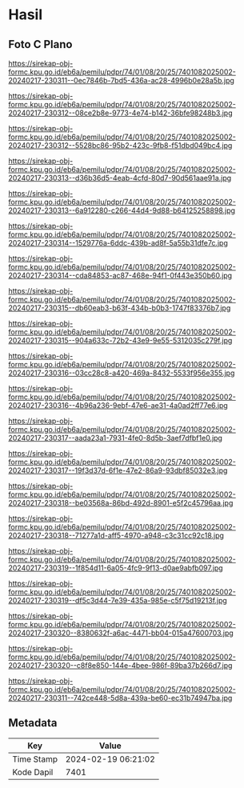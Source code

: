 # Hasil

## Foto C Plano

https://sirekap-obj-formc.kpu.go.id/eb6a/pemilu/pdpr/74/01/08/20/25/7401082025002-20240217-230311--0ec7846b-7bd5-436a-ac28-4996b0e28a5b.jpg

https://sirekap-obj-formc.kpu.go.id/eb6a/pemilu/pdpr/74/01/08/20/25/7401082025002-20240217-230312--08ce2b8e-9773-4e74-b142-36bfe98248b3.jpg

https://sirekap-obj-formc.kpu.go.id/eb6a/pemilu/pdpr/74/01/08/20/25/7401082025002-20240217-230312--5528bc86-95b2-423c-9fb8-f51dbd049bc4.jpg

https://sirekap-obj-formc.kpu.go.id/eb6a/pemilu/pdpr/74/01/08/20/25/7401082025002-20240217-230313--d36b36d5-4eab-4cfd-80d7-90d561aae91a.jpg

https://sirekap-obj-formc.kpu.go.id/eb6a/pemilu/pdpr/74/01/08/20/25/7401082025002-20240217-230313--6a912280-c266-44d4-9d88-b64125258898.jpg

https://sirekap-obj-formc.kpu.go.id/eb6a/pemilu/pdpr/74/01/08/20/25/7401082025002-20240217-230314--1529776a-6ddc-439b-ad8f-5a55b31dfe7c.jpg

https://sirekap-obj-formc.kpu.go.id/eb6a/pemilu/pdpr/74/01/08/20/25/7401082025002-20240217-230314--cda84853-ac87-468e-94f1-0f443e350b60.jpg

https://sirekap-obj-formc.kpu.go.id/eb6a/pemilu/pdpr/74/01/08/20/25/7401082025002-20240217-230315--db60eab3-b63f-434b-b0b3-1747f83376b7.jpg

https://sirekap-obj-formc.kpu.go.id/eb6a/pemilu/pdpr/74/01/08/20/25/7401082025002-20240217-230315--904a633c-72b2-43e9-9e55-5312035c279f.jpg

https://sirekap-obj-formc.kpu.go.id/eb6a/pemilu/pdpr/74/01/08/20/25/7401082025002-20240217-230316--03cc28c8-a420-469a-8432-5533f956e355.jpg

https://sirekap-obj-formc.kpu.go.id/eb6a/pemilu/pdpr/74/01/08/20/25/7401082025002-20240217-230316--4b96a236-9ebf-47e6-ae31-4a0ad2ff77e6.jpg

https://sirekap-obj-formc.kpu.go.id/eb6a/pemilu/pdpr/74/01/08/20/25/7401082025002-20240217-230317--aada23a1-7931-4fe0-8d5b-3aef7dfbf1e0.jpg

https://sirekap-obj-formc.kpu.go.id/eb6a/pemilu/pdpr/74/01/08/20/25/7401082025002-20240217-230317--19f3d37d-6f1e-47e2-86a9-93dbf85032e3.jpg

https://sirekap-obj-formc.kpu.go.id/eb6a/pemilu/pdpr/74/01/08/20/25/7401082025002-20240217-230318--be03568a-86bd-492d-8901-e5f2c45796aa.jpg

https://sirekap-obj-formc.kpu.go.id/eb6a/pemilu/pdpr/74/01/08/20/25/7401082025002-20240217-230318--71277a1d-aff5-4970-a948-c3c31cc92c18.jpg

https://sirekap-obj-formc.kpu.go.id/eb6a/pemilu/pdpr/74/01/08/20/25/7401082025002-20240217-230319--1f854d11-6a05-4fc9-9f13-d0ae9abfb097.jpg

https://sirekap-obj-formc.kpu.go.id/eb6a/pemilu/pdpr/74/01/08/20/25/7401082025002-20240217-230319--df5c3d44-7e39-435a-985e-c5f75d19213f.jpg

https://sirekap-obj-formc.kpu.go.id/eb6a/pemilu/pdpr/74/01/08/20/25/7401082025002-20240217-230320--8380632f-a6ac-4471-bb04-015a47600703.jpg

https://sirekap-obj-formc.kpu.go.id/eb6a/pemilu/pdpr/74/01/08/20/25/7401082025002-20240217-230320--c8f8e850-144e-4bee-986f-89ba37b266d7.jpg

https://sirekap-obj-formc.kpu.go.id/eb6a/pemilu/pdpr/74/01/08/20/25/7401082025002-20240217-230311--742ce448-5d8a-439a-be60-ec31b74947ba.jpg


## Metadata

| Key        | Value               |
| ---------- | ------------------- |
| Time Stamp | 2024-02-19 06:21:02 |
| Kode Dapil | 7401                |



